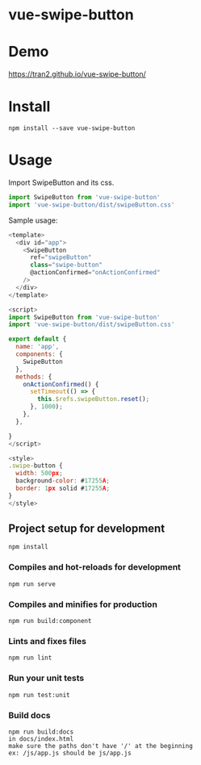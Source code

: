 # vue-swipe-button

# Demo
https://tran2.github.io/vue-swipe-button/

# Install

```
npm install --save vue-swipe-button
```

# Usage
Import SwipeButton and its css.

```javascript
import SwipeButton from 'vue-swipe-button'
import 'vue-swipe-button/dist/swipeButton.css'
```

Sample usage:

```javascript
<template>
  <div id="app">
    <SwipeButton
      ref="swipeButton"
      class="swipe-button"
      @actionConfirmed="onActionConfirmed"
    />
  </div>
</template>

<script>
import SwipeButton from 'vue-swipe-button'
import 'vue-swipe-button/dist/swipeButton.css'

export default {
  name: 'app',
  components: {
    SwipeButton
  },
  methods: {
    onActionConfirmed() {
      setTimeout(() => {
        this.$refs.swipeButton.reset();
      }, 1000);
    },
  },

}
</script>

<style>
.swipe-button {
  width: 500px;
  background-color: #17255A;
  border: 1px solid #17255A;
}
</style>

```

## Project setup for development
```
npm install
```

### Compiles and hot-reloads for development
```
npm run serve
```

### Compiles and minifies for production
```
npm run build:component
```

### Lints and fixes files
```
npm run lint
```

### Run your unit tests
```
npm run test:unit
```

### Build docs
```
npm run build:docs
in docs/index.html
make sure the paths don't have '/' at the beginning
ex: /js/app.js should be js/app.js
```

